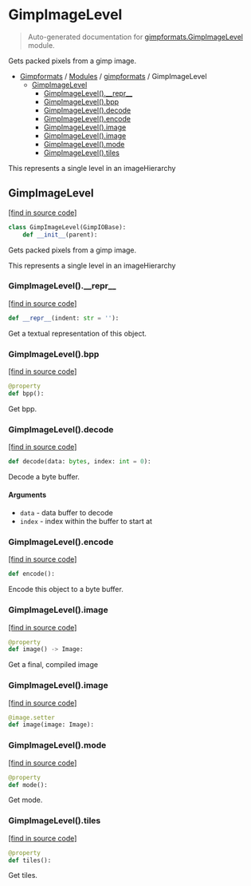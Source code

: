 # GimpImageLevel

> Auto-generated documentation for [gimpformats.GimpImageLevel](../../gimpformats/GimpImageLevel.py) module.

Gets packed pixels from a gimp image.

- [Gimpformats](../README.md#gimpformats-index) / [Modules](../README.md#gimpformats-modules) / [gimpformats](index.md#gimpformats) / GimpImageLevel
    - [GimpImageLevel](#gimpimagelevel)
        - [GimpImageLevel().\_\_repr\_\_](#gimpimagelevel__repr__)
        - [GimpImageLevel().bpp](#gimpimagelevelbpp)
        - [GimpImageLevel().decode](#gimpimageleveldecode)
        - [GimpImageLevel().encode](#gimpimagelevelencode)
        - [GimpImageLevel().image](#gimpimagelevelimage)
        - [GimpImageLevel().image](#gimpimagelevelimage)
        - [GimpImageLevel().mode](#gimpimagelevelmode)
        - [GimpImageLevel().tiles](#gimpimageleveltiles)

This represents a single level in an imageHierarchy

## GimpImageLevel

[[find in source code]](../../gimpformats/GimpImageLevel.py#L17)

```python
class GimpImageLevel(GimpIOBase):
    def __init__(parent):
```

Gets packed pixels from a gimp image.

This represents a single level in an imageHierarchy

### GimpImageLevel().\_\_repr\_\_

[[find in source code]](../../gimpformats/GimpImageLevel.py#L275)

```python
def __repr__(indent: str = ''):
```

Get a textual representation of this object.

### GimpImageLevel().bpp

[[find in source code]](../../gimpformats/GimpImageLevel.py#L220)

```python
@property
def bpp():
```

Get bpp.

### GimpImageLevel().decode

[[find in source code]](../../gimpformats/GimpImageLevel.py#L30)

```python
def decode(data: bytes, index: int = 0):
```

Decode a byte buffer.

#### Arguments

- `data` - data buffer to decode
- `index` - index within the buffer to start at

### GimpImageLevel().encode

[[find in source code]](../../gimpformats/GimpImageLevel.py#L69)

```python
def encode():
```

Encode this object to a byte buffer.

### GimpImageLevel().image

[[find in source code]](../../gimpformats/GimpImageLevel.py#L251)

```python
@property
def image() -> Image:
```

Get a final, compiled image

### GimpImageLevel().image

[[find in source code]](../../gimpformats/GimpImageLevel.py#L267)

```python
@image.setter
def image(image: Image):
```

### GimpImageLevel().mode

[[find in source code]](../../gimpformats/GimpImageLevel.py#L225)

```python
@property
def mode():
```

Get mode.

### GimpImageLevel().tiles

[[find in source code]](../../gimpformats/GimpImageLevel.py#L231)

```python
@property
def tiles():
```

Get tiles.
